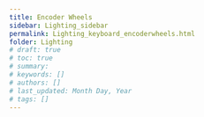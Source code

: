 ```yaml
---
title: Encoder Wheels
sidebar: Lighting_sidebar
permalink: Lighting_keyboard_encoderwheels.html
folder: Lighting
# draft: true
# toc: true
# summary: 
# keywords: []
# authors: []
# last_updated: Month Day, Year
# tags: []
---
```

